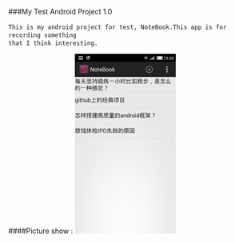 ###My Test Android Project 1.0

    This is my android project for test, NoteBook.This app is for recording something 
    that I think interesting.

####Picture show :
<img src="Screenshot/Screenshot_1.png" width="40%" height="20%" alt="Preview List">


